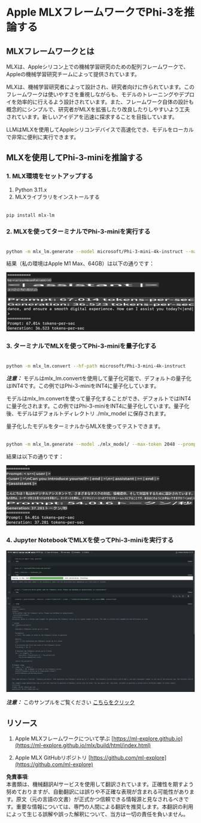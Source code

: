 # **Apple MLXフレームワークでPhi-3を推論する**

## **MLXフレームワークとは**

MLXは、Appleシリコン上での機械学習研究のための配列フレームワークで、Appleの機械学習研究チームによって提供されています。

MLXは、機械学習研究者によって設計され、研究者向けに作られています。このフレームワークは使いやすさを重視しながらも、モデルのトレーニングやデプロイを効率的に行えるよう設計されています。また、フレームワーク自体の設計も概念的にシンプルで、研究者がMLXを拡張したり改良したりしやすいよう工夫されています。新しいアイデアを迅速に探求することを目指しています。

LLMはMLXを使用してAppleシリコンデバイスで高速化でき、モデルをローカルで非常に便利に実行できます。

## **MLXを使用してPhi-3-miniを推論する**

### **1. MLX環境をセットアップする**

1. Python 3.11.x  
2. MLXライブラリをインストールする  

```bash

pip install mlx-lm

```

### **2. MLXを使ってターミナルでPhi-3-miniを実行する**

```bash

python -m mlx_lm.generate --model microsoft/Phi-3-mini-4k-instruct --max-token 2048 --prompt  "<|user|>\nCan you introduce yourself<|end|>\n<|assistant|>"

```

結果（私の環境はApple M1 Max、64GB）は以下の通りです：

![Terminal](../../../../../translated_images/01.0d0f100b646a4e4c4f1cd36c1a05727cd27f1e696ed642c06cf6e2c9bbf425a4.ja.png)

### **3. ターミナルでMLXを使ってPhi-3-miniを量子化する**

```bash

python -m mlx_lm.convert --hf-path microsoft/Phi-3-mini-4k-instruct

```

***注意：*** モデルはmlx_lm.convertを使用して量子化可能で、デフォルトの量子化はINT4です。この例ではPhi-3-miniをINT4に量子化しています。

モデルはmlx_lm.convertを使って量子化することができ、デフォルトではINT4に量子化されます。この例ではPhi-3-miniをINT4に量子化しています。量子化後、モデルはデフォルトディレクトリ ./mlx_model に保存されます。

量子化したモデルをターミナルからMLXを使ってテストできます。

```bash

python -m mlx_lm.generate --model ./mlx_model/ --max-token 2048 --prompt  "<|user|>\nCan you introduce yourself<|end|>\n<|assistant|>"

```

結果は以下の通りです：

![INT4](../../../../../translated_images/02.04e0be1f18a90a58ad47e0c9d9084ac94d0f1a8c02fa707d04dd2dfc7e9117c6.ja.png)

### **4. Jupyter NotebookでMLXを使ってPhi-3-miniを実行する**

![Notebook](../../../../../translated_images/03.0cf0092fe143357656bb5a7bc6427c41d8528d772d38a82d0b2693e2a3eeb16e.ja.png)

***注意：*** このサンプルをご覧ください [こちらをクリック](../../../../../code/03.Inference/MLX/MLX_DEMO.ipynb)

## **リソース**

1. Apple MLXフレームワークについて学ぶ [https://ml-explore.github.io](https://ml-explore.github.io/mlx/build/html/index.html)

2. Apple MLX GitHubリポジトリ [https://github.com/ml-explore](https://github.com/ml-explore)

**免責事項**:  
本書類は、機械翻訳AIサービスを使用して翻訳されています。正確性を期すよう努めておりますが、自動翻訳には誤りや不正確な表現が含まれる可能性があります。原文（元の言語の文書）が正式かつ信頼できる情報源と見なされるべきです。重要な情報については、専門の人間による翻訳を推奨します。本翻訳の利用によって生じる誤解や誤った解釈について、当方は一切の責任を負いません。